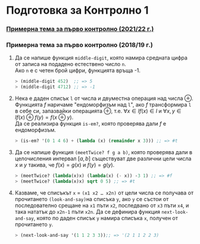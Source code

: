 # Подготовка за Контролно 1

### [Примерна тема за първо контролно (2021/22 г.)](https://learn.fmi.uni-sofia.bg/mod/page/view.php?id=259431)

### Примерна тема за първо контролно (2018/19 г.)

1. Да се напише функция `middle-digit`, която намира средната цифра от записа на подадено естествено число `n`.  
Ако `n` е с четен брой цифри, функцията връща -1.

    ```scheme
    > (middle-digit 452)  ;; => 5
    > (middle-digit 4712) ;; => -1
    ```

2. Нека е даден списък `l` от числа и двуместна операция над числа $⊕$.  
Функцията $f$ наричаме "ендоморфизъм над `l`", ако $f$ трансформира `l` в себе си, запазвайки операцията $⊕$, т.е. $∀x∈l f(x)∈l$ и $∀x,y∈l f(x) ⊕ f(y) = f(x ⊕ y)$.  
Да се реализира функция `is-em?`, която проверява дали $f$ е ендоморфизъм.

    ```scheme
    > (is-em? '(0 1 4 6) + (lambda (x) (remainder x 3))) ;; => #t
    ```

3. Да се напише функция `(meetTwice? f g a b)`, която проверява дали в целочисления интервал $[a, b]$ съществуват две различни цели числа $x$ и $y$ такива, че $f(x) = g(x)$ и $f(y) = g(y)$.

    ```scheme
    > (meetTwice? (lambda(x)x) (lambda(x) (- x)) -3 1) ;; => #f
    > (meetTwice? (lambda(x)x) sqrt 0 5) ;; => #t
    ```

4. Казваме, че списъкът `x` = `(x1 x2 … x2n)` от цели числа се получава от прочитането `(look-and-say)`на списъка `y`, ако `y` се състои от последователно срещане на `x1` пъти `x2`, последвано от `x3` пъти `x4`, и така нататък до `x2n-1` пъти `x2n`. Да се дефинира функция `next-look-and-say`, която по даден списък `y` намира списъка `x`, получен от прочитането `y`.

    ```scheme
    > (next-look-and-say '(1 1 2 3 3));; => '(2 1 1 2 2 3)
    ```
